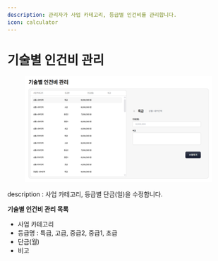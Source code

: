 ```yaml
---
description: 관리자가 사업 카테고리, 등급별 인건비를 관리합니다.
icon: calculator
---
```


# 기술별 인건비 관리

<figure><img src="../.gitbook/assets/image.png" alt=""><figcaption></figcaption></figure>

description : 사업 카테고리, 등급별 단금(일)을 수정합니다.



**기술별 인건비 관리 목록**

* 사업 카테고리
* 등급명 : 특급, 고급, 중급2, 중급1, 초급
* 단금(월)
* 비고
